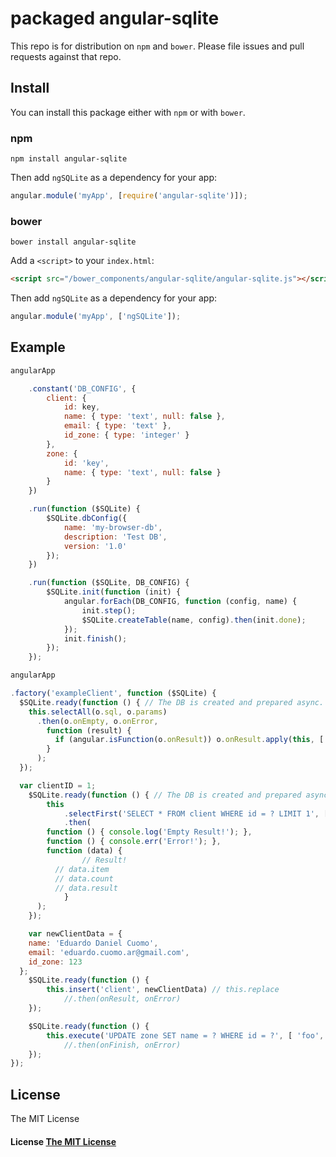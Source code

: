 # packaged angular-sqlite

This repo is for distribution on `npm` and `bower`.
Please file issues and pull requests against that repo.

## Install

You can install this package either with `npm` or with `bower`.

### npm

```shell
npm install angular-sqlite
```

Then add `ngSQLite` as a dependency for your app:

```javascript
angular.module('myApp', [require('angular-sqlite')]);
```

### bower

```shell
bower install angular-sqlite
```

Add a `<script>` to your `index.html`:

```html
<script src="/bower_components/angular-sqlite/angular-sqlite.js"></script>
```

Then add `ngSQLite` as a dependency for your app:

```javascript
angular.module('myApp', ['ngSQLite']);
```

## Example

```javascript
angularApp

	.constant('DB_CONFIG', {
		client: {
			id: key,
			name: { type: 'text', null: false },
			email: { type: 'text' },
			id_zone: { type: 'integer' }
		},
		zone: {
			id: 'key',
			name: { type: 'text', null: false }
		}
	})

	.run(function ($SQLite) {
		$SQLite.dbConfig({
			name: 'my-browser-db',
			description: 'Test DB',
			version: '1.0'
		});
	})

	.run(function ($SQLite, DB_CONFIG) {
		$SQLite.init(function (init) {
			angular.forEach(DB_CONFIG, function (config, name) {
				init.step();
				$SQLite.createTable(name, config).then(init.done);
			});
			init.finish();
		});
	});
```

```javascript
angularApp

.factory('exampleClient', function ($SQLite) {
  $SQLite.ready(function () { // The DB is created and prepared async.
    this.selectAll(o.sql, o.params)
      .then(o.onEmpty, o.onError,
        function (result) {
          if (angular.isFunction(o.onResult)) o.onResult.apply(this, [ result.rows, result.count, result.result ]);
        }
      );
  });

  var clientID = 1;
	$SQLite.ready(function () { // The DB is created and prepared async.
		this
			.selectFirst('SELECT * FROM client WHERE id = ? LIMIT 1', [ clientID ])
			.then(
        function () { console.log('Empty Result!'); },
        function () { console.err('Error!'); },
        function (data) {
  				// Result!
          // data.item
          // data.count
          // data.result
  			}
      );
	});

	var newClientData = {
    name: 'Eduardo Daniel Cuomo',
    email: 'eduardo.cuomo.ar@gmail.com',
    id_zone: 123
  };
	$SQLite.ready(function () {
		this.insert('client', newClientData) // this.replace
			//.then(onResult, onError)
	});

	$SQLite.ready(function () {
		this.execute('UPDATE zone SET name = ? WHERE id = ?', [ 'foo', 123 ])
			//.then(onFinish, onError)
	});
});
```

## License

The MIT License

#### License [The MIT License](LICENSE)
